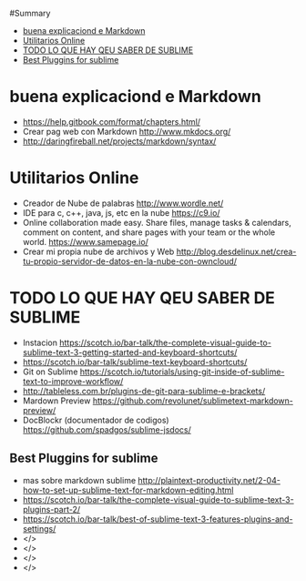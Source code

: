 #Summary 

- [buena explicaciond e Markdown](#section-id-1)
- [Utilitarios Online](#section-id-6)
- [TODO LO QUE HAY QEU SABER DE SUBLIME](#section-id-12)
 - [Best Pluggins for sublime](#section-id-21)
 


<div id='section-id-1'/>

# buena explicaciond e Markdown
- <https://help.gitbook.com/format/chapters.html/>
- Crear pag web con Markdown <http://www.mkdocs.org/>
- <http://daringfireball.net/projects/markdown/syntax/>

<div id='section-id-6'/>

# Utilitarios Online
- Creador de Nube de palabras <http://www.wordle.net/>
- IDE para c, c++, java, js, etc en la nube <https://c9.io/>
- Online collaboration made easy. Share files, manage tasks & calendars, comment on content, and share pages with your team or the whole world. <https://www.samepage.io/>
- Crear mi propia nube de archivos y Web <http://blog.desdelinux.net/crea-tu-propio-servidor-de-datos-en-la-nube-con-owncloud/>

<div id='section-id-12'/>

# TODO LO QUE HAY QEU SABER DE SUBLIME
- Instacion <https://scotch.io/bar-talk/the-complete-visual-guide-to-sublime-text-3-getting-started-and-keyboard-shortcuts/>
- <https://scotch.io/bar-talk/sublime-text-keyboard-shortcuts/>
- Git on Sublime <https://scotch.io/tutorials/using-git-inside-of-sublime-text-to-improve-workflow/>
- <http://tableless.com.br/plugins-de-git-para-sublime-e-brackets/>
- Mardown Preview <https://github.com/revolunet/sublimetext-markdown-preview/>
- DocBlockr (documentador de codigos) <https://github.com/spadgos/sublime-jsdocs/>


<div id='section-id-21'/>

## Best Pluggins for sublime 
- mas sobre markdown sublime <http://plaintext-productivity.net/2-04-how-to-set-up-sublime-text-for-markdown-editing.html>
- <https://scotch.io/bar-talk/the-complete-visual-guide-to-sublime-text-3-plugins-part-2/>
- <https://scotch.io/bar-talk/best-of-sublime-text-3-features-plugins-and-settings/>
- </>
- </>
- </>
- </>
